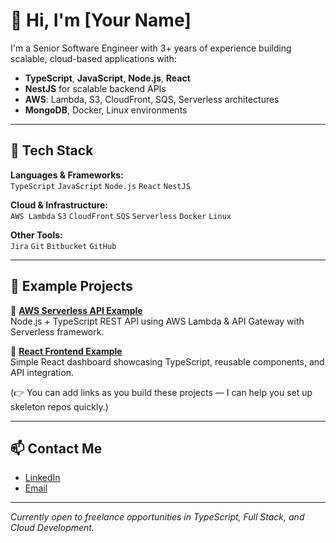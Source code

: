 # 👋 Hi, I'm [Your Name]

I'm a Senior Software Engineer with 3+ years of experience building scalable, cloud-based applications with:

- **TypeScript**, **JavaScript**, **Node.js**, **React**
- **NestJS** for scalable backend APIs
- **AWS**: Lambda, S3, CloudFront, SQS, Serverless architectures
- **MongoDB**, Docker, Linux environments

---

## 🔧 Tech Stack

**Languages & Frameworks:**  
`TypeScript` `JavaScript` `Node.js` `React` `NestJS`

**Cloud & Infrastructure:**  
`AWS Lambda` `S3` `CloudFront` `SQS` `Serverless` `Docker` `Linux`

**Other Tools:**  
`Jira` `Git` `Bitbucket` `GitHub`

---

## 📂 Example Projects

🔹 **[AWS Serverless API Example](https://github.com/yourusername/aws-serverless-api)**  
Node.js + TypeScript REST API using AWS Lambda & API Gateway with Serverless framework.

🔹 **[React Frontend Example](https://github.com/yourusername/react-dashboard)**  
Simple React dashboard showcasing TypeScript, reusable components, and API integration.

(👉 You can add links as you build these projects — I can help you set up skeleton repos quickly.)

---

## 📫 Contact Me

- [LinkedIn](https://www.linkedin.com/in/your-linkedin/)
- [Email](mailto:your.email@example.com)

---

*Currently open to freelance opportunities in TypeScript, Full Stack, and Cloud Development.*

